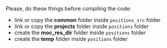 Please, do these things before compiling the code:
- link or copy the **common** folder inside `positions_src` folder
- link or copy the **projects** folder inside `positions` folder
- create the **moc_res_dir** folder inside `positions` folder
- create the **temp** folder inside `positions` folder
